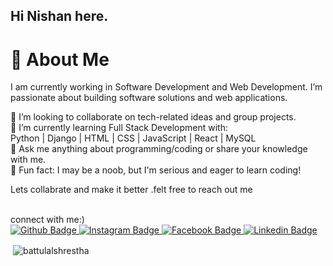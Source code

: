 ## Hi  Nishan here.
# 👋 About Me </br>

I am currently working in Software Development and Web Development. I’m passionate about building software solutions and web applications.</br>

🔭 I’m looking to collaborate on tech-related ideas and group projects.</br>
🌱 I’m currently learning Full Stack Development with: </br>
Python | Django | HTML | CSS | JavaScript | React | MySQL </br>
💬 Ask me anything about programming/coding or share your knowledge with me. </br>
🎯 Fun fact: I may be a noob, but I'm serious and eager to learn coding! </br>
<p> Lets collabrate and make it better .felt free to reach out me</p>
<br>
connect with me:) 
</br>

<div id="badges">
  <a href="https://github.com/battulalshrestha">
    <img src="https://img.shields.io/badge/Github-white?style=for-the-badge&logo=Github&logoColor=black" alt="Github Badge"/>
  </a>
   <a href="https://www.instagram.com/nish.an977">
    <img src="https://img.shields.io/badge/Instagram-purple?style=for-the-badge&logo=instagram&logoColor=white" alt="Instagram Badge"/>
  </a>
   <a href="https://www.facebook.com/nishan.shrestha.9803150">
    <img src="https://img.shields.io/badge/Facebook-blue?style=for-the-badge&logo=facebook&logoColor=white" alt="Facebook Badge"/>
  </a>
   <a href="https://www.linkedin.com/in/nishan-shrestha-5a0693233">
    <img src="https://img.shields.io/badge/Linkedin-blue?style=for-the-badge&logo=linkedin&logoColor=white" alt="Linkedin Badge"/>
  </a>
</div>
<p>&nbsp;<img align="center" src="https://github-readme-stats.vercel.app/api?username=battulalshrestha&show_icons=true&locale=en" alt="battulalshrestha" /></p>
